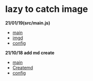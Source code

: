 # lazy to catch image

**21/01/19(src/main.js)**
- [main](./src/main.js)
- [imgd](./lib/imgd.js)
- [config](./config/config.json5)

**21/10/18 add md create**
- [main](./main.js)
- [Createmd](./lib/Createmd.js)
- [config](./config/sample.json)
